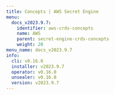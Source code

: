 ```yaml
---
title: Concepts | AWS Secret Engine
menu:
  docs_v2023.9.7:
    identifier: aws-crds-concepts
    name: AWS
    parent: secret-engine-crds-concepts
    weight: 20
menu_name: docs_v2023.9.7
info:
  cli: v0.16.0
  installer: v2023.9.7
  operator: v0.16.0
  unsealer: v0.16.0
  version: v2023.9.7
---
```


